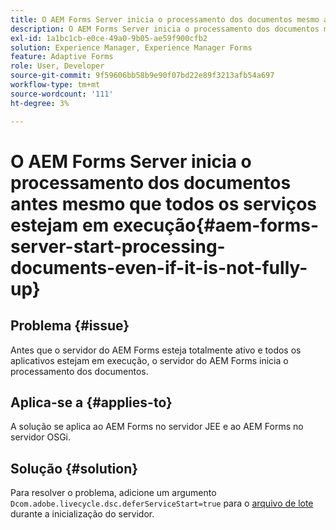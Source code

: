```yaml
---
title: O AEM Forms Server inicia o processamento dos documentos mesmo antes de todos os serviços estarem em execução.
description: O AEM Forms Server inicia o processamento dos documentos mesmo antes de todos os serviços estarem em execução no JEE Server e no OSGi Server.
exl-id: 1a1bc1cb-e0ce-49a0-9b05-ae59f900cfb2
solution: Experience Manager, Experience Manager Forms
feature: Adaptive Forms
role: User, Developer
source-git-commit: 9f59606bb58b9e90f07bd22e89f3213afb54a697
workflow-type: tm+mt
source-wordcount: '111'
ht-degree: 3%

---
```


# O AEM Forms Server inicia o processamento dos documentos antes mesmo que todos os serviços estejam em execução{#aem-forms-server-start-processing-documents-even-if-it-is-not-fully-up}

## Problema {#issue}

<!--When user restarts AEM Forms server, the current calling processes or services still continue such as rendering PDF documents and more. It causes the restart of the AEM Forms server to not startup correctly.-->

Antes que o servidor do AEM Forms esteja totalmente ativo e todos os aplicativos estejam em execução, o servidor do AEM Forms inicia o processamento dos documentos.


## Aplica-se a {#applies-to}

A solução se aplica ao AEM Forms no servidor JEE e ao AEM Forms no servidor OSGi.

## Solução {#solution}

Para resolver o problema, adicione um argumento `Dcom.adobe.livecycle.dsc.deferServiceStart=true` para o [arquivo de lote](https://experienceleague.adobe.com/docs/experience-manager-65/deploying/deploying/command-line-start-and-stop.html#windows-platform-start-bat-script-example) durante a inicialização do servidor.
